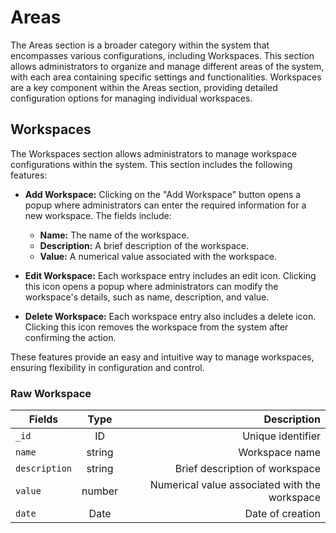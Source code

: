# Areas

The Areas section is a broader category within the system that encompasses various configurations, including Workspaces. This section allows administrators to organize and manage different areas of the system, with each area containing specific settings and functionalities. Workspaces are a key component within the Areas section, providing detailed configuration options for managing individual workspaces.

## Workspaces

The Workspaces section allows administrators to manage workspace configurations within the system. This section includes the following features:

- **Add Workspace:** Clicking on the "Add Workspace" button opens a popup where administrators can enter the required information for a new workspace. The fields include:
  - **Name:** The name of the workspace.
  - **Description:** A brief description of the workspace.
  - **Value:** A numerical value associated with the workspace.

- **Edit Workspace:** Each workspace entry includes an edit icon. Clicking this icon opens a popup where administrators can modify the workspace's details, such as name, description, and value.

- **Delete Workspace:** Each workspace entry also includes a delete icon. Clicking this icon removes the workspace from the system after confirming the action.

These features provide an easy and intuitive way to manage workspaces, ensuring flexibility in configuration and control.

### Raw Workspace

| Fields        |  Type  |                                   Description |
| ------------- | :----: | --------------------------------------------: |
| `_id`         |   ID   |                             Unique identifier |
| `name`        | string |                                Workspace name |
| `description` | string |                Brief description of workspace |
| `value`       | number | Numerical value associated with the workspace |
| `date`        |  Date  |                              Date of creation |
